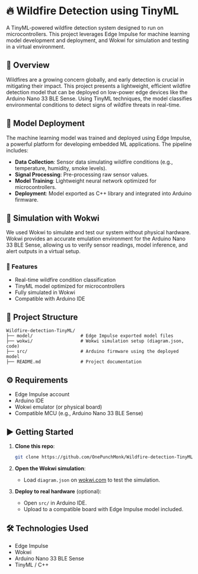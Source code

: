 # 🔥 Wildfire Detection using TinyML

A TinyML-powered wildfire detection system designed to run on microcontrollers. This project leverages Edge Impulse for machine learning model development and deployment, and Wokwi for simulation and testing in a virtual environment.

## 🚀 Overview

Wildfires are a growing concern globally, and early detection is crucial in mitigating their impact. This project presents a lightweight, efficient wildfire detection model that can be deployed on low-power edge devices like the Arduino Nano 33 BLE Sense. Using TinyML techniques, the model classifies environmental conditions to detect signs of wildfire threats in real-time.

## 🧠 Model Deployment

The machine learning model was trained and deployed using Edge Impulse, a powerful platform for developing embedded ML applications. The pipeline includes:

- **Data Collection**: Sensor data simulating wildfire conditions (e.g., temperature, humidity, smoke levels).
- **Signal Processing**: Pre-processing raw sensor values.
- **Model Training**: Lightweight neural network optimized for microcontrollers.
- **Deployment**: Model exported as C++ library and integrated into Arduino firmware.

## 🧪 Simulation with Wokwi

We used Wokwi to simulate and test our system without physical hardware. Wokwi provides an accurate emulation environment for the Arduino Nano 33 BLE Sense, allowing us to verify sensor readings, model inference, and alert outputs in a virtual setup.

### 🔧 Features

- Real-time wildfire condition classification
- TinyML model optimized for microcontrollers
- Fully simulated in Wokwi
- Compatible with Arduino IDE

## 📁 Project Structure

```
Wildfire-detection-TinyML/
├── model/                  # Edge Impulse exported model files
├── wokwi/                  # Wokwi simulation setup (diagram.json, code)
├── src/                    # Arduino firmware using the deployed model
├── README.md               # Project documentation
```

## ⚙️ Requirements

- Edge Impulse account
- Arduino IDE
- Wokwi emulator (or physical board)
- Compatible MCU (e.g., Arduino Nano 33 BLE Sense)

## ▶️ Getting Started

1. **Clone this repo**:
   ```bash
   git clone https://github.com/OnePunchMonk/Wildfire-detection-TinyML.git
   ```

2. **Open the Wokwi simulation**:
   - Load `diagram.json` on [wokwi.com](https://wokwi.com/) to test the simulation.

3. **Deploy to real hardware** (optional):
   - Open `src/` in Arduino IDE.
   - Upload to a compatible board with Edge Impulse model included.

## 🛠 Technologies Used

- Edge Impulse
- Wokwi
- Arduino Nano 33 BLE Sense
- TinyML / C++
